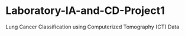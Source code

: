 # Laboratory-IA-and-CD-Project1
 Lung Cancer Classification using Computerized Tomography  (CT) Data
